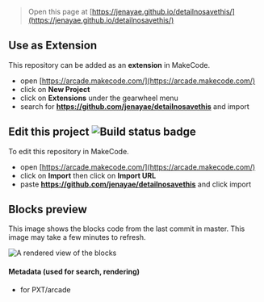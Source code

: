  


> Open this page at [https://jenayae.github.io/detailnosavethis/](https://jenayae.github.io/detailnosavethis/)

## Use as Extension

This repository can be added as an **extension** in MakeCode.

* open [https://arcade.makecode.com/](https://arcade.makecode.com/)
* click on **New Project**
* click on **Extensions** under the gearwheel menu
* search for **https://github.com/jenayae/detailnosavethis** and import

## Edit this project ![Build status badge](https://github.com/jenayae/detailnosavethis/workflows/MakeCode/badge.svg)

To edit this repository in MakeCode.

* open [https://arcade.makecode.com/](https://arcade.makecode.com/)
* click on **Import** then click on **Import URL**
* paste **https://github.com/jenayae/detailnosavethis** and click import

## Blocks preview

This image shows the blocks code from the last commit in master.
This image may take a few minutes to refresh.

![A rendered view of the blocks](https://github.com/jenayae/detailnosavethis/raw/master/.github/makecode/blocks.png)

#### Metadata (used for search, rendering)

* for PXT/arcade
<script src="https://makecode.com/gh-pages-embed.js"></script><script>makeCodeRender("{{ site.makecode.home_url }}", "{{ site.github.owner_name }}/{{ site.github.repository_name }}");</script>
